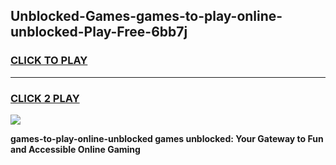 
## Unblocked-Games-games-to-play-online-unblocked-Play-Free-6bb7j
<h3>
<a href="https://premium76.site?title=games-to-play-online-unblocked&ref=17A">CLICK TO PLAY</a></h3>
<hr>

<h3>
<a href="https://premium76.site?title=games-to-play-online-unblocked&ref=17A">CLICK 2 PLAY</a>
  
</h3>

<a href="https://premium76.site?title=games-to-play-online-unblocked&ref=17A"><img src="https://clearcache.store/games.png"></a>


**games-to-play-online-unblocked games unblocked: Your Gateway to Fun and Accessible Online Gaming**
